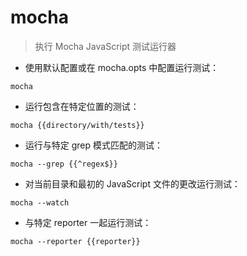 # mocha

> 执行 Mocha JavaScript 测试运行器

- 使用默认配置或在 mocha.opts 中配置运行测试：

`mocha`

- 运行包含在特定位置的测试：

`mocha {{directory/with/tests}}`

- 运行与特定 grep 模式匹配的测试：

`mocha --grep {{^regex$}}`

- 对当前目录和最初的 JavaScript 文件的更改运行测试：

`mocha --watch`

- 与特定 reporter 一起运行测试：

`mocha --reporter {{reporter}}`

[#]: contributors: ([潘潘])